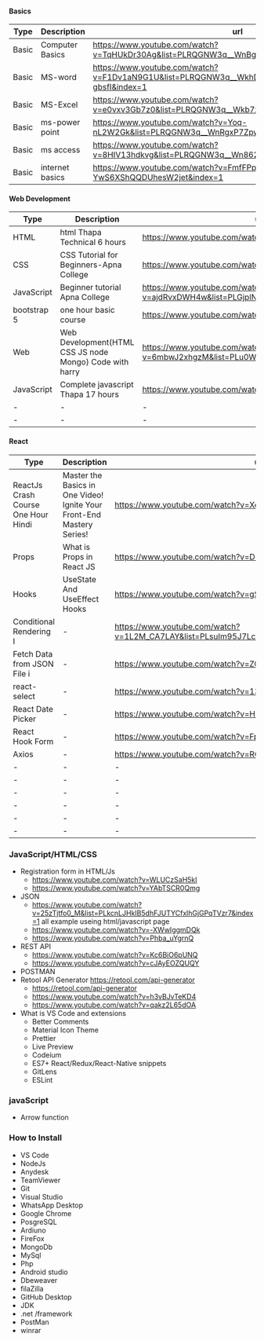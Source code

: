 #### Basics
|Type|Description|url|
|-|-|-|
|Basic|Computer Basics|https://www.youtube.com/watch?v=TqHUkDr30Ag&list=PLRQGNW3q__WnBgWLyGob5R_6SZBIXsBmI&index=1|
|Basic|MS-word|https://www.youtube.com/watch?v=F1Dv1aN9G1U&list=PLRQGNW3q__WkhDpHwdQ3buNntOX-gbsfI&index=1|
|Basic|MS-Excel|https://www.youtube.com/watch?v=e0vxv3Gb7z0&list=PLRQGNW3q__Wkb7zMoRmvleTh1nyoSaFrC|
|Basic|ms-power point|https://www.youtube.com/watch?v=Yoq-nL2W2Gk&list=PLRQGNW3q__WnRgxP7Zpw9OcV7eSSOgKBp|
|Basic| ms access|https://www.youtube.com/watch?v=8HIV13hdkvg&list=PLRQGNW3q__Wn862xVPGPhhCGf2ZvORFlJ|
|Basic|internet basics|https://www.youtube.com/watch?v=FmfFPpGQ2xE&list=PLRQGNW3q__Wn9-YwS6XShQQDUhesW2jet&index=1|


#### Web Development 
|Type|Description|url|
|-|-|-|
|HTML|html Thapa Technical 6 hours|https://www.youtube.com/watch?v=5ccq_nLHneE|
|CSS|CSS Tutorial for Beginners-Apna College|https://www.youtube.com/watch?v=ESnrn1kAD4E|
|JavaScript|Beginner tutorial Apna College| https://www.youtube.com/watch?v=ajdRvxDWH4w&list=PLGjplNEQ1it_oTvuLRNqXfz_v_0pq6unW|
|bootstrap 5|one hour basic course|https://www.youtube.com/watch?v=nPxCYOO1e44|
|Web| Web Development(HTML CSS JS node Mongo) Code with harry|https://www.youtube.com/watch?v=6mbwJ2xhgzM&list=PLu0W_9lII9agiCUZYRsvtGTXdxkzPyItg|
|JavaScript|Complete javascript Thapa 17 hours|https://www.youtube.com/watch?v=KGkiIBTq0y0|
|-|-|-|
|-|-|-|


#### React
|Type|Description|url|
|-|-|-|
|ReactJs Crash Course One Hour Hindi|Master the Basics in One Video! Ignite Your Front-End Mastery Series! | https://www.youtube.com/watch?v=Xe8CkYZvCig|
|Props|What is Props in React JS|https://www.youtube.com/watch?v=D514xxtGdjA|
|Hooks|UseState And UseEffect Hooks|https://www.youtube.com/watch?v=gSJL1FRb1kA|
|Conditional Rendering I|-|https://www.youtube.com/watch?v=1L2M_CA7LAY&list=PLsuIm95J7Lco58PVaz6c1ssCwHy8GaxHa&index=10|
|Fetch Data from JSON File i|-|https://www.youtube.com/watch?v=ZO3u2nmuk00|
|react-select |-|https://www.youtube.com/watch?v=13CLTU7nvhk|
|React Date Picker|-|https://www.youtube.com/watch?v=HDWOpcSydb4|
|React Hook Form|-|https://www.youtube.com/watch?v=FpJowvSgJlk|
|Axios|-|https://www.youtube.com/watch?v=RQM5UyDrNDc|
|-|-|-|
|-|-|-|
|-|-|-|
|-|-|-|
|-|-|-|
|-|-|-|

### JavaScript/HTML/CSS

* Registration form in HTML/Js
  * https://www.youtube.com/watch?v=WLUCzSaH5kI
  * https://www.youtube.com/watch?v=YAbTSCR0Qmg
* JSON
  * https://www.youtube.com/watch?v=25zTjtfo0_M&list=PLkcnLJHkIB5dhFJUTYCfxlhGjGPqTVzr7&index=1 all example useing html/javascript page
  * https://www.youtube.com/watch?v=-XWwIggmDQk
  * https://www.youtube.com/watch?v=Phba_uYgrnQ
* REST API
   *  https://www.youtube.com/watch?v=Kc6BiO6pUNQ
   *  https://www.youtube.com/watch?v=cJAyEOZQUQY 
* POSTMAN
* Retool API Generator https://retool.com/api-generator
   * https://retool.com/api-generator
   * https://www.youtube.com/watch?v=h3vBJvTeKD4
   * https://www.youtube.com/watch?v=qakz2L65dOA
* What is VS Code and extensions
  * Better Comments
  * Material Icon Theme
  * Prettier
  * Live Preview
  * Codeium
  * ES7+ React/Redux/React-Native snippets
  * GitLens
  * ESLint

### javaScript
* Arrow function

### How to Install
 * VS Code
 * NodeJs
 * Anydesk
 * TeamViewer
 * Git
 * Visual Studio
 * WhatsApp Desktop
 * Google Chrome
 * PosgreSQL
 * Ardiuno
 * FireFox
 * MongoDb
 * MySql
 * Php
 * Android studio
 * Dbeweaver
 * filaZilla
 * GitHub Desktop
 * JDK
 * .net /framework
 * PostMan
 * winrar
